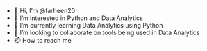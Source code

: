 - 👋 Hi, I’m @farheen20
- 👀 I’m interested in Python and Data Analytics
- 🌱 I’m currently learning Data Analytics using Python
- 💞️ I’m looking to collaborate on tools being used in Data Analytics
- 📫 How to reach me 

<!---
farheen20/farheen20 is a ✨ special ✨ repository because its `README.md` (this file) appears on your GitHub profile.
You can click the Preview link to take a look at your changes.
--->
